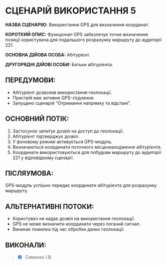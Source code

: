 # СЦЕНАРІЙ ВИКОРИСТАННЯ 5

**НАЗВА СЦЕНАРІЮ**:	Використання GPS для визначення координат.

**КОРОТКИЙ ОПИС:** Функціонал GPS забезпечує точне визначення позиції користувача для подальшого розрахунку маршруту до аудиторії 221.

**ОСНОВНА ДІЙОВА ОСОБА:** Абітурієнт.

**ДРУГОРЯДНІ ДІЙОВІ ОСОБИ:** Батьки абітурієнта.

## ПЕРЕДУМОВИ:

* Абітурієнт дозволив використання геолокації.
* Пристрій має активне GPS-з’єднання.
* Запущено сценарій "Отримання напрямку та відстані".

## ОСНОВНИЙ ПОТІК:
1.	Застосунок запитує дозвіл на доступ до геолокації.
2.	Абітурієнт підтверджує дозвіл.
3.	У фоновому режимі активується GPS-модуль.
4.	Визначаються координати поточного місцезнаходження абітурієнта.
5.	Координати використовуються для побудови маршруту до аудиторії 221 у відповідному сценарії.

## ПІСЛЯУМОВА:

GPS-модуль успішно передає координати абітурієнта для розрахунку маршруту.

## АЛЬТЕРНАТИВНІ ПОТОКИ:

* Користувач не надає дозвіл на використання геолокації.
* GPS не може визначити координати через поганий сигнал.
* Виникає помилка під час обробки даних геолокації.
  
## ВИКОНАЛИ:
>- [x] Семенко І.В.
